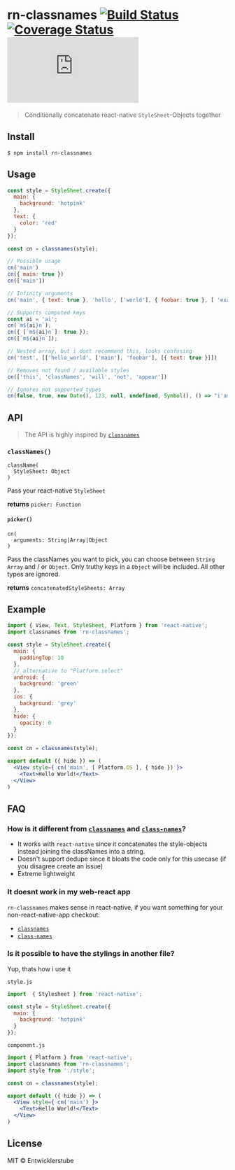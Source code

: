 # rn-classnames [![Build Status](https://travis-ci.com/entwicklerstube/rn-classnames.svg?branch=master)](https://travis-ci.com/entwicklerstube/rn-classnames) [![Coverage Status](https://coveralls.io/repos/github/entwicklerstube/rn-classnames/badge.svg?branch=master)](https://coveralls.io/github/entwicklerstube/rn-classnames?branch=master) [![gzip size](http://img.badgesize.io/https://cdn.jsdelivr.net/npm/rn-classnames/build.js?compression=gzip)](https://cdn.jsdelivr.net/npm/rn-classnames/build.js)
> Conditionally concatenate react-native `StyleSheet`-Objects together

## Install
```
$ npm install rn-classnames
```

## Usage
```js
const style = StyleSheet.create({
  main: {
    background: 'hotpink'
  },
  text: {
    color: 'red'
  }
});

const cn = classnames(style);

// Possible usage
cn('main')
cn({ main: true })
cn(['main'])

// Infinity arguments
cn('main', { text: true }, 'hello', ['world'], { foobar: true }, [ 'example' ])

// Supports computed keys
const ai = 'ai';
cn(`m${ai}n`);
cn({ [`m${ai}n`]: true });
cn([`m${ai}n`]);

// Nested array, but i dont recommend this, looks confusing
cn('test', [['hello_world', ['main'], 'foobar'], [{ text: true }]])

// Removes not found / available styles
cn(['this', 'classNames', 'will', 'not', 'appear'])

// Ignores not supported types
cn(false, true, new Date(), 123, null, undefined, Symbol(), () => "i'am a function");
```

## API
> The API is highly inspired by [`classnames`](https://github.com/JedWatson/classnames)
### `classNames()`
```
className(
  StyleSheet: Object
)
```
Pass your react-native `StyleSheet`

**returns** `picker: Function`

#### `picker()`
```
cn(
  arguments: String|Array|Object
)
```
Pass the classNames you want to pick, you can choose between `String` `Array` and / or `Object`.
Only truthy keys in a `Object` will be included.
All other types are ignored.

**returns** `concatenatedStyleSheets: Array`

## Example
```jsx
import { View, Text, StyleSheet, Platform } from 'react-native';
import classnames from 'rn-classnames';

const style = StyleSheet.create({
  main: {
    paddingTop: 10
  },
  // alternative to "Platform.select"
  android: {
    background: 'green'
  },
  ios: {
    background: 'grey'
  },
  hide: {
    opacity: 0
  }
});

const cn = classnames(style);

export default ({ hide }) => (
  <View style={ cn('main', [ Platform.OS ], { hide }) }>
    <Text>Hello World!</Text>
  </View>
)
```

## FAQ

### How is it different from [`classnames`](https://github.com/JedWatson/classnames) and [`class-names`](https://github.com/sindresorhus/class-names)?

- It works with `react-native` since it concatenates the style-objects instead joining the classNames into a string.
- Doesn't support dedupe since it bloats the code only for this usecase (if you disagree create an issue)
- Extreme lightweight

### It doesnt work in my web-react app
`rn-classnames` makes sense in react-native, if you want something for your non-react-native-app checkout:
- [`classnames`](https://github.com/JedWatson/classnames)
- [`class-names`](https://github.com/sindresorhus/class-names)

### Is it possible to have the stylings in another file? 
Yup, thats how i use it

`style.js`
```js
import  { Stylesheet } from 'react-native';

const style = StyleSheet.create({
  main: {
    background: 'hotpink'
  }
});
```
`component.js`
```jsx
import { Platform } from 'react-native';
import classnames from 'rn-classnames';
import style from './style';

const cn = classnames(style);

export default ({ hide }) => (
  <View style={ cn('main') }>
    <Text>Hello World!</Text>
  </View>
)
```

## License
MIT © Entwicklerstube